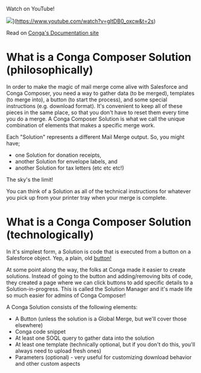 Watch on YouTube!   

![](https://i.imgur.com/T2MIIQa.png)](https://www.youtube.com/watch?v=gItDB0_oxcw&t=2s)

Read on [Conga's Documentation site](https://documentation.conga.com/composer/latest/anatomy-of-a-conga-composer-button-143198461.html)

# What is a Conga Composer Solution (philosophically)
In order to make the magic of mail merge come alive with Salesforce and Conga Composer, you need a way to gather data (to be merged), templates (to merge into), a button (to start the process), and some special instructions (e.g. download format).  It's convenient to keep all of these pieces in the same place, so that you don't have to reset them every time you do a merge.  A Conga Composer Solution is what we call the unique combination of elements that makes a specific merge work.

Each "Solution" represents a different Mail Merge output.  So, you might have;
* one Solution for donation receipts, 
* another Solution for envelope labels, and 
* another Solution for tax letters (etc etc etc!)  

The sky's the limit!

You can think of a Solution as all of the technical instructions for whatever you pick up from your printer tray when your merge is complete.

# What is a Conga Composer Solution (technologically)
In it's simplest form, a Solution is code that is executed from a button on a Salesforce object.  Yep, a plain, old [button!](https://help.salesforce.com/s/articleView?id=sf.customize_enterprise.htm&type=5)

At some point along the way, the folks at Conga made it easier to create solutions.  Instead of going to the button and adding/removing bits of code, they created a page where we can click buttons to add specific details to a Solution-in-progress.  This is called the Solution Manager and it's made life so much easier for admins of Conga Composer!

A Conga Solution consists of the following elements:
* A Button (unless the solution is a Global Merge, but we'll cover those elsewhere)
* Conga code snippet
* At least one SOQL query to gather data into the solution
* At least one template (technically optional, but if you don't do this, you'll always need to upload fresh ones)
* Parameters (optional) - very useful for customizing download behavior and other custom aspects